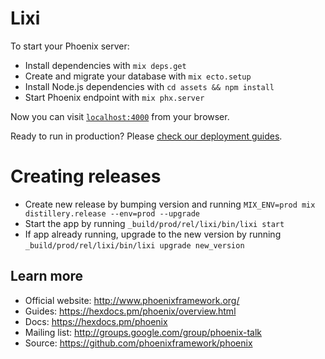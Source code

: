 # Lixi

To start your Phoenix server:

  * Install dependencies with `mix deps.get`
  * Create and migrate your database with `mix ecto.setup`
  * Install Node.js dependencies with `cd assets && npm install`
  * Start Phoenix endpoint with `mix phx.server`

Now you can visit [`localhost:4000`](http://localhost:4000) from your browser.

Ready to run in production? Please [check our deployment guides](https://hexdocs.pm/phoenix/deployment.html).

# Creating releases

  * Create new release by bumping version and running `MIX_ENV=prod mix distillery.release --env=prod --upgrade`
  * Start the app by running `_build/prod/rel/lixi/bin/lixi start`
  * If app already running, upgrade to the new version by running `_build/prod/rel/lixi/bin/lixi upgrade new_version`

## Learn more

  * Official website: http://www.phoenixframework.org/
  * Guides: https://hexdocs.pm/phoenix/overview.html
  * Docs: https://hexdocs.pm/phoenix
  * Mailing list: http://groups.google.com/group/phoenix-talk
  * Source: https://github.com/phoenixframework/phoenix
